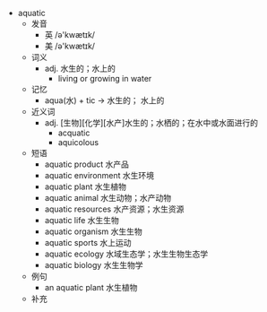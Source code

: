 - aquatic
  - 发音
    - 英 /ə'kwætɪk/
    - 美 /ə'kwætɪk/
  - 词义
    - adj. 水生的；水上的
      - living or growing in water
  - 记忆
    - aqua(水) + tic → 水生的； 水上的
  - 近义词
    - adj. [生物][化学][水产]水生的；水栖的；在水中或水面进行的
      - acquatic
      - aquicolous
  - 短语
    - aquatic product 水产品
    - aquatic environment 水生环境
    - aquatic plant 水生植物
    - aquatic animal 水生动物；水产动物
    - aquatic resources 水产资源；水生资源
    - aquatic life 水生生物
    - aquatic organism 水生生物
    - aquatic sports 水上运动
    - aquatic ecology 水域生态学；水生生物生态学
    - aquatic biology 水生生物学
  - 例句
    - an aquatic plant 水生植物
  - 补充